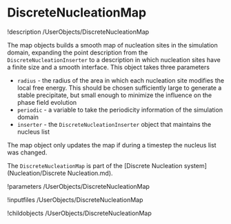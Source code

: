 
# DiscreteNucleationMap
!description /UserObjects/DiscreteNucleationMap

The map objects builds a smooth map of nucleation sites in the simulation domain, expanding the point description from the ```DiscreteNucleationInserter``` to a description in which nucleation sites have a finite size and a smooth interface. This object takes three parameters

* ```radius``` - the radius of the area in which each nucleation site modifies the local free energy. This should be chosen sufficiently large to generate a stable precipitate, but small enough to minimize the influence on the phase field evolution
* ```periodic``` - a variable to take the periodicity information of the simulation domain
* ```inserter``` - the ```DiscreteNucleationInserter``` object that maintains the nucleus list

The map object only updates the map if during a timestep the nucleus list was changed.

The `DiscreteNucleationMap` is part of the [Discrete Nucleation system](Nucleation/Discrete Nucleation.md).

!parameters /UserObjects/DiscreteNucleationMap

!inputfiles /UserObjects/DiscreteNucleationMap

!childobjects /UserObjects/DiscreteNucleationMap
